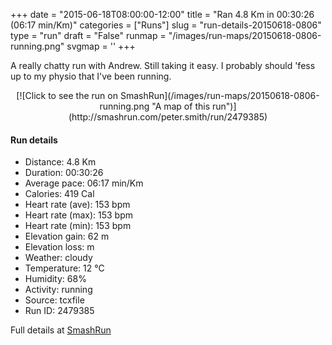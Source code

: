 +++
date = "2015-06-18T08:00:00-12:00"
title = "Ran 4.8 Km in 00:30:26 (06:17 min/Km)"
categories = ["Runs"]
slug = "run-details-20150618-0806"
type = "run"
draft = "False"
runmap = "/images/run-maps/20150618-0806-running.png"
svgmap = '<polyline points="34 18, 0 51, 16 61, 19 61, 27 62, 34 65, 40 80, 61 84, 73 87, 78 85, 90 74, 94 71, 99 61, 100 56, 94 54, 91 51, 94 46, 93 45, 78 19, 62 12, 54 19">'
+++

A really chatty run with Andrew. Still taking it easy. I probably should 'fess up to my physio that I've been running. 



<!--more-->

<center>
[![Click to see the run on SmashRun](/images/run-maps/20150618-0806-running.png "A map of this run")](http://smashrun.com/peter.smith/run/2479385)
</center>

#### Run details

* Distance: 4.8 Km
* Duration: 00:30:26
* Average pace: 06:17 min/Km
* Calories: 419 Cal
* Heart rate (ave): 153 bpm
* Heart rate (max): 153 bpm
* Heart rate (min): 153 bpm
* Elevation gain: 62 m
* Elevation loss:  m
* Weather: cloudy
* Temperature: 12 &deg;C
* Humidity: 68%
* Activity: running
* Source: tcxfile
* Run ID: 2479385

Full details at [SmashRun](http://smashrun.com/peter.smith/run/2479385)